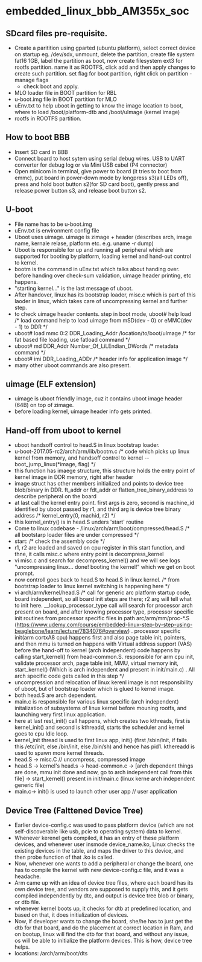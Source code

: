 # embedded_linux_bbb_AM355x_soc

## SDcard files pre-requisite.
- Create a paritition using gparted (ubuntu platform), select correct device on startup eg. /dev/sdx, unmount, delete the partition, create file system fat16 1GB, label the partition as boot,
  now create filesystem ext3 for rootfs partition. name it as ROOTFS, click add and then apply changes to create such partition. set flag for boot partition, right click on partition - manage flags
  - check boot and apply. 
- MLO loader file in BOOT partition for RBL
- u-boot.img file in BOOT partition for MLO
- uEnv.txt to help uboot in getting to know the image location to boot, where to load /boot/platform-dtb and /boot/uImage (kernel image)
- rootfs in ROOTFS partition.

## How to boot BBB
- Insert SD card in BBB
- Connect board to host sytem using serial debug wires. USB to UART converter for debug log or via Mini USB cabel (P4 connector)
- Open minicom in terminal, give power to board (it tries to boot from emmc), put board in power-down mode by longpress s3(all LEDs off), press and hold boot button s2(for SD card boot), gently press and release power button s3, and release boot button s2.

## U-boot
- File name has to be u-boot.img
- uEnv.txt is environment config file
- Uboot uses uimage. uimage is zimage + header (describes arch, image name, kernale relase, platform etc. e.g. uname -r dump)
- Uboot is responsible for up and running all peripheral which are supported for booting by platform, loading kernel and hand-out control to kernel.
- bootm is the command in uEnv.txt which talks about handing over. before handing over check-sum validation, uimage header printing, etc happens.
- "starting kernel..." is the last message of uboot.
- After handover, linux has its bootstrap loader, misc.c which is part of this laoder in linux, which takes care of uncompressing kernel and further step.
- to check uimage header contents. step in boot mode, uboot# help load /* load command help to load uimage from mSD(dev - 0) or eMMC(dev - 1) to DDR */
- uboot# load mmc 0:2 DDR_Loading_Addr /location/to/boot/uImage /* for fat based file loading, use fatload command */
- uboot# md DDR_Addr Number_Of_LiLEndian_DWords /* metadata command */
- uboot# imi DDR_Loading_ADDr /* header info for application image */
- many other uboot commands are also present.

## uimage (ELF extension)
- uimage is uboot friendly image, cuz it contains uboot image header (64B) on top of zimage.
- before loading kernel, uimage header info gets printed.

## Hand-off from uboot to kernel
- uboot handsoff control to head.S in linux bootstrap loader.
- u-boot-2017.05-rc2/arch/arm/lib/bootm.c /* code which picks up linux kernel from memory, and handsoff control to kernel -- boot_jump_linux(*image, flag) */
- this function has imaege structure, this structure holds the entry point of kernel image in DDR memory, right after header
- image struct has other members initialized and points to device tree blob/binary in DDR. ft_addr or fdt_addr or flatten_tree_binary_address to describe peripheral on the board
- at last call the kernel entry point. first args is zero, second is machine_id identified by uboot passed by r1, and third arg is device tree binary address /* kernel_entry(0, machid, r2) */
- this kernel_entry() is in head.S unders 'start' routine
- Come to linux codebase - /linux/arch/arm/boot/compressed/head.S /* all bootstarp loader files are under compressed */
- start: /* check the assembly code */
- r1, r2 are loaded and saved on cpu register in this start function, and thne, it calls misc.c where entry point is decompress_kernel
- vi misc.c and search for decompress_kernel() and we will see logs "uncompressing linux... done! booting the kernel!" which we get on boot prompt.
- now controll goes back to head.S to head.S in linux kernel. /* from bootstrap loader to linux kernel switching is happening here */
- vi arch/arm/kernel/head.S /* call for generic arc platform startup code, board independent, so all board init steps are there; r2 arg will tell what to init here. __lookup_processor_type call will search for processor arch present on board, and after knowing processor type, processor specific init routines from processor specific files in path arc/arm/mm/proc-*.S (https://www.udemy.com/course/embedded-linux-step-by-step-using-beaglebone/learn/lecture/7834076#overview) . processor specific init(arm cortxA8 cpu) happens first and also page table init, pointers, and then mmu is turned on happens with Virtual address support (VAS) before the hand-off to kernel (arch independent) code happens by calling start_kernel() from head-common.S. responsible for arm cpu init, validate processor arch, page table init, MMU,  virtual memory init, start_kernel() (Which is arch independent and present in init/main.c) . All arch specific code gets called in this step */
- uncompression and relocation of linux kerenl image is not responsibility of uboot, but of bootstrap loader which is glued to kernel image.
- both head.S are arch dependent.
- main.c is responsible for various linux specific (arch independent) initalization of subsystems of linux kernel before mouning rootfs, and launching very first linux application.
- here at last rest_init() call happens, which creates two kthreads, first is kernel_init() and second is kthreadd, starts the scheduler and kernel goes to cpu Idle loop.
- kernel_init thread is used to first linux app, init() (first /sbin/init, if fails this /etc/init, else /bin/init, else /bin/sh) and hence has pid1. kthereadd is used to spawn more kernel threads.
- head.S -> misc.C // uncompress, compressed image
- head.S -> kernel's head.s -> head-common.c -> [arch dependent things are done, mmu init done and now, go to arch independent call from this file] -> start_kernel() present in init/main.c (linux kerne arch independent generic file)
- main.c-> init() is used to launch other user app // user application

## Device Tree (Falttened Device Tree)
- Earlier device-config.c was used to pass platform device (which are not self-discoverable like usb, pcie to operating system) data to kernel.
- Whenever kerenel gets compiled, it has an entry of these platform devices, and whenever user insmode device_name.ko, Linux checks the existing devices in the table, and maps the driver to this device, and then probe function of that .ko is called.
- Now, whenever one wants to add a peripheral or change the board, one has to compile the kernel with new device-config.c file, and it was a headache.
- Arm came up with an idea of device tree files, where each board has its own device tree, and vendors are supposed to supply this, and it gets compiled independently by dtc, and output is device tree blob or binary, or dtb file.
- whenever kernel boots up, it checks for dtb at predefined location, and based on that, it does initialization of devices.
- Now, if developer wants to change the board, she/he has to just get the dtb for that board, and do the placement at correct location in Ram, and on bootup, linux will find the dtb for that board, and without any issue, os will be able to initialize the platform devices. This is how, device tree helps.
- locations: /arch/arm/boot/dts
